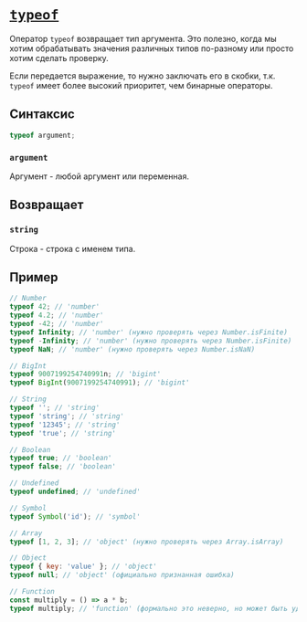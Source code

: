 # [`typeof`](../index.md)

Оператор `typeof` возвращает тип аргумента. Это полезно, когда мы хотим обрабатывать значения различных типов по-разному или просто хотим сделать проверку.

Если передается выражение, то нужно заключать его в скобки, т.к. `typeof` имеет более высокий приоритет, чем бинарные операторы.

## Синтаксис

```js
typeof argument;
```

### `argument`

Аргумент - любой аргумент или переменная.

## Возвращает

### `string`

Строка - строка с именем типа.

## Пример

```js
// Number
typeof 42; // 'number'
typeof 4.2; // 'number'
typeof -42; // 'number'
typeof Infinity; // 'number' (нужно проверять через Number.isFinite)
typeof -Infinity; // 'number' (нужно проверять через Number.isFinite)
typeof NaN; // 'number' (нужно проверять через Number.isNaN)

// BigInt
typeof 9007199254740991n; // 'bigint'
typeof BigInt(9007199254740991); // 'bigint'

// String
typeof ''; // 'string'
typeof 'string'; // 'string'
typeof '12345'; // 'string'
typeof 'true'; // 'string'

// Boolean
typeof true; // 'boolean'
typeof false; // 'boolean'

// Undefined
typeof undefined; // 'undefined'

// Symbol
typeof Symbol('id'); // 'symbol'

// Array
typeof [1, 2, 3]; // 'object' (нужно проверять через Array.isArray)

// Object
typeof { key: 'value' }; // 'object'
typeof null; // 'object' (официально признанная ошибка)

// Function
const multiply = () => a * b;
typeof multiply; // 'function' (формально это неверно, но может быть удобным на практике)
```
